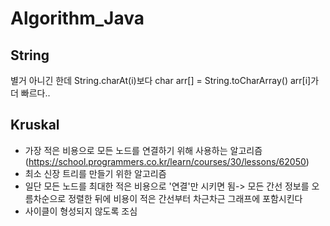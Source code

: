 # Algorithm_Java

## String
별거 아니긴 한데 String.charAt(i)보다
char arr[] = String.toCharArray() arr[i]가 더 빠르다..

## Kruskal 
- 가장 적은 비용으로 모든 노드를 연결하기 위해 사용하는 알고리즘<br>
(https://school.programmers.co.kr/learn/courses/30/lessons/62050)
- 최소 신장 트리를 만들기 위한 알고리즘
- 일단 모든 노드를 최대한 적은 비용으로 '연결'만 시키면 됨-> 모든 간선 정보를 오름차순으로 정렬한 뒤에 비용이 적은 간선부터 차근차근 그래프에 포함시킨다
- 사이클이 형성되지 않도록 조심
